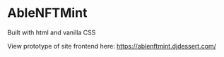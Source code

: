 # AbleNFTMint

Built with html and vanilla CSS

View prototype of site frontend here: https://ablenftmint.djdessert.com/
